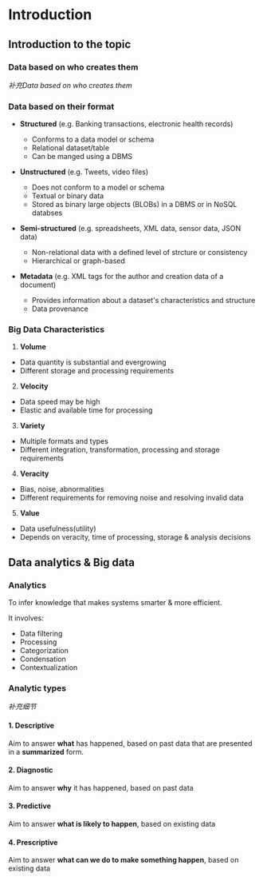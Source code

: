 # Introduction

## Introduction to the topic

### Data based on who creates them

*补充Data based on who creates them*

### Data based on their format

- **Structured** (e.g. Banking transactions, electronic health records)
  - Conforms to a data model or schema
  - Relational dataset/table
  - Can be manged using a DBMS

- **Unstructured** (e.g. Tweets, video files)
  - Does not conform to a model or schema
  - Textual or binary data
  - Stored as binary large objects (BLOBs) in a DBMS or in NoSQL databses

- **Semi-structured** (e.g. spreadsheets, XML data, sensor data, JSON data)
  - Non-relational data with a defined level of strcture or consistency
  - Hierarchical or graph-based

- **Metadata** (e.g. XML tags for the author and creation data of a document)
  - Provides information about a dataset's characteristics and structure
  - Data provenance

### Big Data Characteristics

1. **Volume**
  - Data quantity is substantial and evergrowing
  - Different storage and processing requirements
2. **Velocity**
  - Data speed may be high
  - Elastic and available time for processing
3. **Variety**
  - Multiple formats and types
  - Different integration, transformation, processing and storage requirements
4. **Veracity**
  - Bias, noise, abnormalities
  - Different requirements for removing noise and resolving invalid data
5. **Value**
  - Data usefulness(utility)
  - Depends on veracity, time of processing, storage & analysis decisions


## Data analytics & Big data

### Analytics

To infer knowledge that makes systems smarter & more efficient.

It involves: 

- Data filtering
- Processing
- Categorization
- Condensation
- Contextualization

### Analytic types

*补充细节*

#### 1. Descriptive

Aim to answer **what** has happened, based on past data that are presented in a **summarized** form.

#### 2. Diagnostic

Aim to answer **why** it has happened, based on past data

#### 3. Predictive

Aim to answer **what is likely to happen**, based on existing data

#### 4. Prescriptive

Aim to answer **what can we do to make something happen**, based on existing data



















